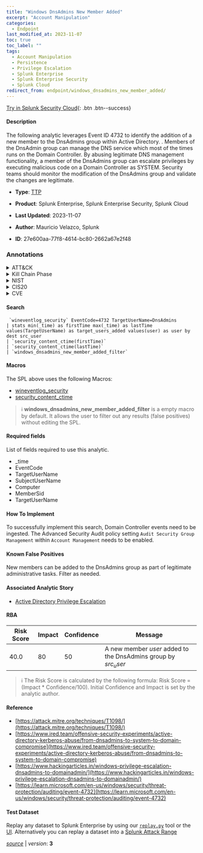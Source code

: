 ```yaml
---
title: "Windows DnsAdmins New Member Added"
excerpt: "Account Manipulation"
categories:
  - Endpoint
last_modified_at: 2023-11-07
toc: true
toc_label: ""
tags:
  - Account Manipulation
  - Persistence
  - Privilege Escalation
  - Splunk Enterprise
  - Splunk Enterprise Security
  - Splunk Cloud
redirect_from: endpoint/windows_dnsadmins_new_member_added/
---
```




[Try in Splunk Security Cloud](https://www.splunk.com/en_us/cyber-security.html){: .btn .btn--success}

#### Description

The following analytic leverages Event ID 4732 to identify the addition of a new member to the DnsAdmins group within Active Directory. . Members of the DnsAdmin group can manage the DNS service which most of the times runs on the Domain Controller. By abusing legitimate DNS management functionality, a member of the DnsAdmins group can escalate privileges by executing malicious code on a Domain Controller as SYSTEM. Security teams should monitor the modification of the DnsAdmins group and validate the changes are legitimate.

- **Type**: [TTP](https://github.com/splunk/security_content/wiki/Detection-Analytic-Types)
- **Product**: Splunk Enterprise, Splunk Enterprise Security, Splunk Cloud

- **Last Updated**: 2023-11-07
- **Author**: Mauricio Velazco, Splunk
- **ID**: 27e600aa-77f8-4614-bc80-2662a67e2f48

### Annotations
<details>
  <summary>ATT&CK</summary>

<div markdown="1">

#### [ATT&CK](https://attack.mitre.org/)

| ID          | Technique   | Tactic         |
| ----------- | ----------- |--------------- |
| [T1098](https://attack.mitre.org/techniques/T1098/) | Account Manipulation | Persistence, Privilege Escalation |

</div>
</details>


<details>
  <summary>Kill Chain Phase</summary>

<div markdown="1">

* Installation
* Exploitation


</div>
</details>


<details>
  <summary>NIST</summary>

<div markdown="1">

* DE.CM



</div>
</details>

<details>
  <summary>CIS20</summary>

<div markdown="1">

* CIS 10



</div>
</details>

<details>
  <summary>CVE</summary>

<div markdown="1">


</div>
</details>


#### Search

```
 `wineventlog_security` EventCode=4732 TargetUserName=DnsAdmins 
| stats min(_time) as firstTime max(_time) as lastTime values(TargetUserName) as target_users_added values(user) as user by  dest src_user 
| `security_content_ctime(firstTime)` 
| `security_content_ctime(lastTime)` 
| `windows_dnsadmins_new_member_added_filter`
```

#### Macros
The SPL above uses the following Macros:
* [wineventlog_security](https://github.com/splunk/security_content/blob/develop/macros/wineventlog_security.yml)
* [security_content_ctime](https://github.com/splunk/security_content/blob/develop/macros/security_content_ctime.yml)

> :information_source:
> **windows_dnsadmins_new_member_added_filter** is a empty macro by default. It allows the user to filter out any results (false positives) without editing the SPL.



#### Required fields
List of fields required to use this analytic.
* _time
* EventCode
* TargetUserName
* SubjectUserName
* Computer
* MemberSid
* TargetUserName



#### How To Implement
To successfully implement this search, Domain Controller events need to be ingested. The Advanced Security Audit policy setting `Audit Security Group Management` within `Account Management` needs to be enabled.
#### Known False Positives
New members can be added to the DnsAdmins group as part of legitimate administrative tasks. Filter as needed.

#### Associated Analytic Story
* [Active Directory Privilege Escalation](/stories/active_directory_privilege_escalation)




#### RBA

| Risk Score  | Impact      | Confidence   | Message      |
| ----------- | ----------- |--------------|--------------|
| 40.0 | 80 | 50 | A new member $user$ added to the DnsAdmins group by $src_user$ |


> :information_source:
> The Risk Score is calculated by the following formula: Risk Score = (Impact * Confidence/100). Initial Confidence and Impact is set by the analytic author.


#### Reference

* [https://attack.mitre.org/techniques/T1098/](https://attack.mitre.org/techniques/T1098/)
* [https://www.ired.team/offensive-security-experiments/active-directory-kerberos-abuse/from-dnsadmins-to-system-to-domain-compromise](https://www.ired.team/offensive-security-experiments/active-directory-kerberos-abuse/from-dnsadmins-to-system-to-domain-compromise)
* [https://www.hackingarticles.in/windows-privilege-escalation-dnsadmins-to-domainadmin/](https://www.hackingarticles.in/windows-privilege-escalation-dnsadmins-to-domainadmin/)
* [https://learn.microsoft.com/en-us/windows/security/threat-protection/auditing/event-4732](https://learn.microsoft.com/en-us/windows/security/threat-protection/auditing/event-4732)



#### Test Dataset
Replay any dataset to Splunk Enterprise by using our [`replay.py`](https://github.com/splunk/attack_data#using-replaypy) tool or the [UI](https://github.com/splunk/attack_data#using-ui).
Alternatively you can replay a dataset into a [Splunk Attack Range](https://github.com/splunk/attack_range#replay-dumps-into-attack-range-splunk-server)




[*source*](https://github.com/splunk/security_content/tree/develop/detections/endpoint/windows_dnsadmins_new_member_added.yml) \| *version*: **3**